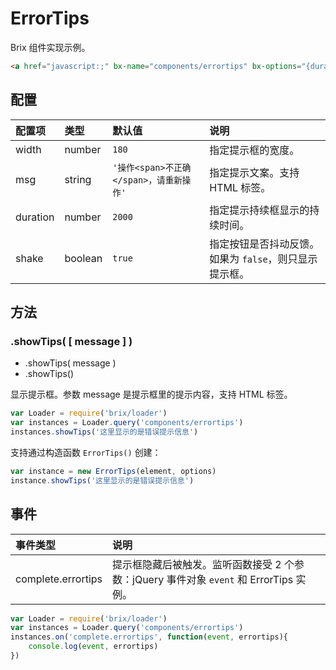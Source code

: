 # ErrorTips

Brix 组件实现示例。

```html
<a href="javascript:;" bx-name="components/errortips" bx-options="{duration:2000,width:200}" mx-click="confirm" class="btn btn-primary">Submit</a>
```

## 配置

配置项   | 类型    | 默认值                                  | 说明
:---     | :------ | :-------------------------------------- | :----------
width    | number  | `180`                                   | 指定提示框的宽度。
msg      | string  | `'操作<span>不正确</span>，请重新操作'` | 指定提示文案。支持 HTML 标签。
duration | number  | `2000`                                  | 指定提示持续框显示的持续时间。
shake    | boolean | `true`                                  | 指定按钮是否抖动反馈。如果为 `false`，则只显示提示框。

## 方法

### .showTips( [ message ] )

* .showTips( message )
* .showTips()

显示提示框。参数 message 是提示框里的提示内容，支持 HTML 标签。

```js
var Loader = require('brix/loader')
var instances = Loader.query('components/errortips')
instances.showTips('这里显示的是错误提示信息')
```

支持通过构造函数 `ErrorTips()` 创建：

```js
var instance = new ErrorTips(element, options)
instance.showTips('这里显示的是错误提示信息')
```

## 事件

事件类型           | 说明
:---------         | :----------
complete.errortips | 提示框隐藏后被触发。监听函数接受 2 个参数：jQuery 事件对象 `event` 和 ErrorTips 实例。

```js
var Loader = require('brix/loader')
var instances = Loader.query('components/errortips')
instances.on('complete.errortips', function(event, errortips){
    console.log(event, errortips)
})
```
